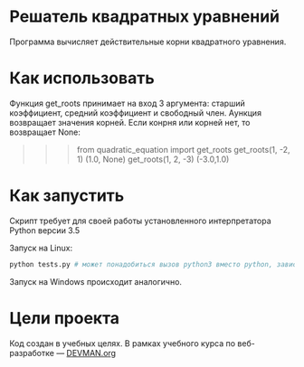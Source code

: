# Решатель квадратных уравнений

Программа вычисляет действительные корни квадратного уравнения.

# Как использовать

Функция get_roots принимает на вход 3 аргумента: старший коэффициент, средний коэффициент и свободный член. Aункция возвращает значения корней.
Если конрня или корней нет, то возвращает None:

>>> from quadratic_equation import get_roots
>>> get_roots(1, -2, 1)
(1.0, None)
>>> get_roots(1, 2, -3)
(-3.0,1.0)

# Как запустить

Скрипт требует для своей работы установленного интерпретатора Python версии 3.5

Запуск на Linux:

```bash
python tests.py # может понадобиться вызов python3 вместо python, зависит от настроек операционной системы
```

Запуск на Windows происходит аналогично.

# Цели проекта

Код создан в учебных целях. В рамках учебного курса по веб-разработке ― [DEVMAN.org](https://devman.org)
